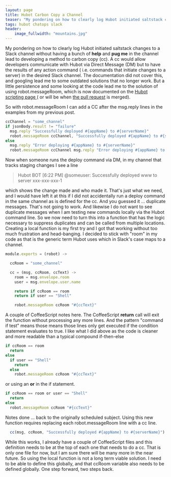 ```yaml
---
layout: page
title: Hubot Carbon Copy a Channel
teaser: "My pondering on how to clearly log Hubot initiated saltstack changes to a Slack channel without having a bunch of **help** and **pug me** in the channel lead to developing a method to carbon copy (cc)"
tags: hubot chatops slack
header:
    image_fullwidth: "mountains.jpg"
---
```


My pondering on how to clearly log Hubot initiated saltstack changes to a Slack channel without having a bunch of **help** and **pug me** in the channel lead to developing a method to carbon copy (cc).  A cc would allow developers communicate with Hubot via Direct Message (DM) but to have the results of any action command ( i.e. commands that initiate changes to a server) in the desired Slack channel.  The documentation did not cover this, and googling lead me to some outdated solutions that no longer work.  But a little persistence and some looking at the code lead me to the solution of using robot.messageRoom, which is now documented on the [Hubot scripting page ](https://github.com/github/hubot/blob/master/docs/scripting.md) ( or will be when [the pull request](https://github.com/github/hubot/pull/1161) is merged).

So with robot.messageRoom I can add a CC after the msg.reply lines in the examples from my previous post.

```javascript
ccChannel = "some_channel"
if jsonBody.result != "failure"
  msg.reply "Successfully deployed #{appName} to #{serverName}"
  robot.messageRoom ccChannel, "Successfully deployed #{appName} to #{serverName}"
else
  msg.reply "Error deploying #{appName} to #{serverName}"
  robot.messageRoom ccChannel msg.reply "Error deploying #{appName} to #{serverName}"
```

Now when someone runs the deploy command via DM, in my channel that tracks staging changes I see a line

>Hubot BOT [6:22 PM]
>@someuser: Successfully deployed www to server xxx-xxx-xxx-1

which shows the change made and who made it.   That's just what we need, and I would have left it at this if I did not accidentally run a deploy command in the same channel as is defined for the cc.  And you guessed it ... duplicate messages.   That's not going to work.   And likewise I do not want to see duplicate messages when I am testing new commands locally via the Hubot command line.   So we now need to turn this into a function that has the logic necessary to suppress duplicates and can be called from multiple locations.  Creating a local function is my first try and I got that working without too much frustration and head-banging.  I decided to stick with "room" in my code as that is the generic term Hubot uses which in Slack's case maps to a channel.


```javascript
module.exports = (robot) ->

  ccRoom = "some_channel"

  cc = (msg, ccRoom, ccText) ->
    room = msg.envelope.room
    user = msg.envelope.user.name

    return if ccRoom == room
    return if user == "Shell"

    robot.messageRoom ccRoom "#{ccText}"
```

A couple of CoffeeScript notes here.   The CoffeeScript **return** call will exit the function without processing any more lines.  And the pattern "command if test" means those means those lines only get executed if the condition statement evaluates to true.  I like what I did above as the code is cleaner and more readable than a typical compound if-then-else

```javascript
if ccRoom == room
  return
else
  if user == "Shell"
    return
  else
    robot.messageRoom ccRoom "#{ccText}"
```

or using an **or** in the if statement.

```javascript
if ccRoom == room or user == "Shell"
  return
else
  robot.messageRoom ccRoom "#{ccText}"
```

Notes done ... back to the originally scheduled subject.   Using this new function requires replacing each robot.messageRoom line with a cc line.

```javascript
  cc(msg, ccRoom, "Successfully deployed #{appName} to #{serverName}")
```

While this works, I already have a couple of CoffeeScript files and this definition needs to be at the top of each one that needs to do a cc.  That is only one file for now, but I am sure there will be many more in the near future.  So using the local function is not a long term viable solution.  I need to be able to define this globally, and that ccRoom variable also needs to be defined globally.  One step forward, two steps back.
